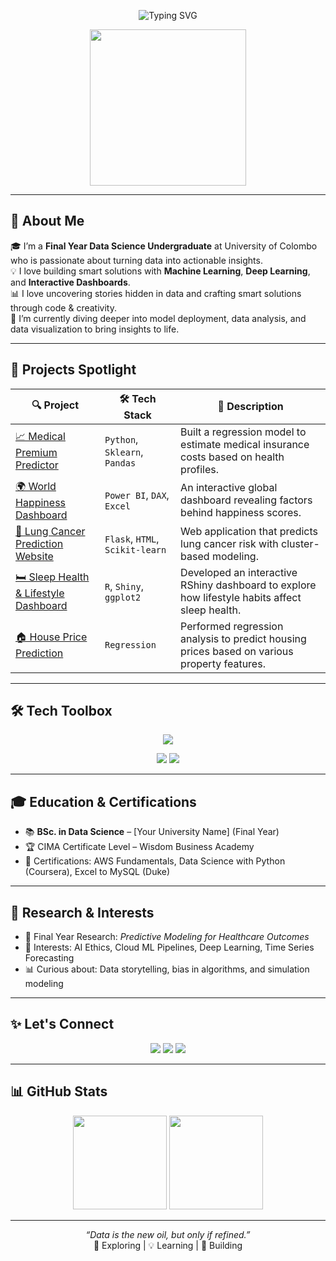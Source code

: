 <!-- Banner -->
<p align="center">
  <img src="https://readme-typing-svg.herokuapp.com?font=Fira+Code&duration=2500&pause=500&color=36BCF7&center=true&vCenter=true&width=700&lines=Hey+there!+I'm+%F0%9F%91%8B+Nethmi+Sansala;Final+Year+Data+Science+Undergraduate;Machine+Learning+%7C+AI+%7C+Analytics+Enthusiast" alt="Typing SVG" />
</p>

<p align="center">
  <img src="https://media.giphy.com/media/qgQUggAC3Pfv687qPC/giphy.gif" width="250" />
</p>

---

## 🧠 About Me

🎓 I’m a **Final Year Data Science Undergraduate** at University of Colombo who is passionate about turning data into actionable insights.  
💡 I love building smart solutions with **Machine Learning**, **Deep Learning**, and **Interactive Dashboards**.  
📊 I love uncovering stories hidden in data and crafting smart solutions through code & creativity.  
🚀 I’m currently diving deeper into model deployment, data analysis, and data visualization to bring insights to life.

---

## 📌 Projects Spotlight

| 🔍 Project | 🛠️ Tech Stack | 📎 Description |
|-----------|---------------|----------------|
| [📈 Medical Premium Predictor](https://github.com/NethmiSansala1/medical-insurance-prediction) | `Python`, `Sklearn`, `Pandas` | Built a regression model to estimate medical insurance costs based on health profiles. |
| [🌍 World Happiness Dashboard](https://github.com/NethmiSansala1/world-happiness-dashboard) | `Power BI`, `DAX`, `Excel` | An interactive global dashboard revealing factors behind happiness scores. |
| [🧬 Lung Cancer Prediction Website](https://github.com/NethmiSansala1/lung-cancer-prediction) | `Flask`, `HTML`, `Scikit-learn` | Web application that predicts lung cancer risk with cluster-based modeling. |
| [🛏️ Sleep Health & Lifestyle Dashboard](https://github.com/NethmiSansala1/sleep-health-dashboard) | `R`, `Shiny`, `ggplot2` | Developed an interactive RShiny dashboard to explore how lifestyle habits affect sleep health. |
| [🏠 House Price Prediction](https://github.com/NethmiSansala1/house-price-regression) | `Regression` | Performed regression analysis to predict housing prices based on various property features. |
---

## 🛠 Tech Toolbox

<p align="center">
  <img src="https://skillicons.dev/icons?i=python,r,jupyter,mysql,tensorflow,pandas,seaborn,sklearn,excel" />
</p>

<p align="center">
  <img src="https://img.shields.io/badge/Power%20BI-FAE04B?style=for-the-badge&logo=powerbi&logoColor=black" />
  <img src="https://img.shields.io/badge/Minitab-005B9A?style=for-the-badge&logoColor=white" />
</p>

---

## 🎓 Education & Certifications

- 📚 **BSc. in Data Science** – [Your University Name] (Final Year)  
- 🏆 CIMA Certificate Level – Wisdom Business Academy  
- 📜 Certifications: AWS Fundamentals, Data Science with Python (Coursera), Excel to MySQL (Duke)

---

## 🧪 Research & Interests

- 🔬 Final Year Research: *Predictive Modeling for Healthcare Outcomes*
- 🌱 Interests: AI Ethics, Cloud ML Pipelines, Deep Learning, Time Series Forecasting
- 📊 Curious about: Data storytelling, bias in algorithms, and simulation modeling

---

## ✨ Let's Connect

<p align="center">
  <a href="mailto:your.email@example.com"><img src="https://img.shields.io/badge/Email-YourEmail-red?style=for-the-badge&logo=gmail&logoColor=white" /></a>
  <a href="https://www.linkedin.com/in/your-profile"><img src="https://img.shields.io/badge/LinkedIn-Connect-blue?style=for-the-badge&logo=linkedin" /></a>
  <a href="https://github.com/yourusername"><img src="https://img.shields.io/badge/GitHub-Follow-lightgrey?style=for-the-badge&logo=github" /></a>
</p>

---

## 📊 GitHub Stats

<p align="center">
  <img src="https://github-readme-stats.vercel.app/api?username=yourusername&show_icons=true&theme=tokyonight&hide=prs" height="150" />
  <img src="https://github-readme-stats.vercel.app/api/top-langs/?username=yourusername&layout=compact&theme=tokyonight" height="150" />
</p>

---

<!-- Footer -->
<p align="center">
  <i>“Data is the new oil, but only if refined.”</i><br>
  🔎 Exploring | 💡 Learning | 🧠 Building
</p>

